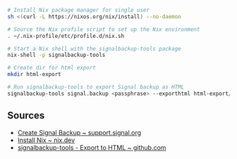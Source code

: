 ```bash
# Install Nix package manager for single user
sh <(curl -L https://nixos.org/nix/install) --no-daemon

# Source the Nix profile script to set up the Nix environment
. ~/.nix-profile/etc/profile.d/nix.sh

# Start a Nix shell with the signalbackup-tools package
nix-shell -p signalbackup-tools

# Create dir for html export
mkdir html-export

# Run signalbackup-tools to export Signal backup as HTML
signalbackup-tools signal.backup <passphrase> --exporthtml html-export/
```

## Sources

- [Create Signal Backup ~ support.signal.org](https://support.signal.org/hc/en-us/articles/360007059752-Backup-and-Restore-Messages)
- [Install Nix ~ nix.dev](https://nix.dev/manual/nix/2.24/installation/installing-binary#single-user-installation)
- [signalbackup-tools - Export to HTML ~ github.com](https://github.com/bepaald/signalbackup-tools?tab=readme-ov-file#export-to-html)
